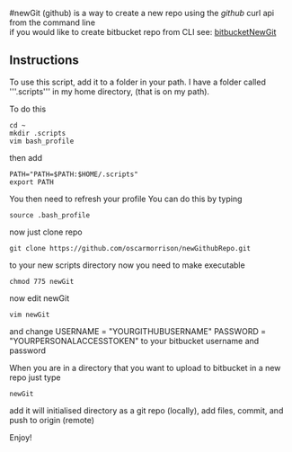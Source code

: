 #newGit (github)
is a way to create a new repo using the *github* curl api from the command line  
if you would like to create bitbucket repo from CLI see: [bitbucketNewGit](https://github.com/oscarmorrison/newBitBucketRepo)  


## Instructions ##

To use this script, add it to a folder in your path. I have a folder called '''.scripts''' in my home directory,
(that is on my path).

To do this 

```
cd ~
mkdir .scripts
vim bash_profile
```

then add 
```
PATH="PATH=$PATH:$HOME/.scripts" 
export PATH
```
You then need to refresh your profile
You can do this by typing
```
source .bash_profile
```
now just clone repo 
```
git clone https://github.com/oscarmorrison/newGithubRepo.git
```
to your new scripts directory
now you need to make executable
```
chmod 775 newGit
```

now edit newGit
```
vim newGit
````
and change 
USERNAME = "YOURGITHUBUSERNAME"
PASSWORD = "YOURPERSONALACCESSTOKEN"
to your bitbucket username and password

When you are in a directory that you want to upload to bitbucket in a new repo
just type 

```
newGit
```

add it will initialised directory as a git repo (locally),
add files, commit, and push to origin (remote)


Enjoy!
